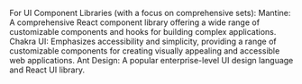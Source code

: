 For UI Component Libraries (with a focus on comprehensive sets):
Mantine: A comprehensive React component library offering a wide range of customizable components and hooks for building complex applications.
Chakra UI: Emphasizes accessibility and simplicity, providing a range of customizable components for creating visually appealing and accessible web applications.
Ant Design: A popular enterprise-level UI design language and React UI library.
